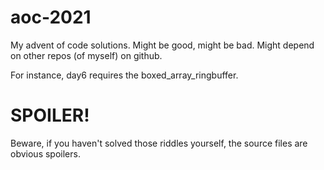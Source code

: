 # aoc-2021
My advent of code solutions. Might be good, might be bad. Might depend on other repos (of myself) on github.

For instance, day6 requires the boxed_array_ringbuffer.

# SPOILER!

Beware, if you haven't solved those riddles yourself, the source files are obvious spoilers.
